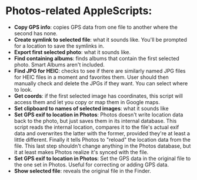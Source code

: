# Photos-related AppleScripts:

- **Copy GPS info**: copies GPS data from one file to another where the second has none.
- **Create symlink to selected file**: what it sounds like. You'll be prompted for a location to save the symlinks in.
- **Export first selected photo**: what it sounds like.
- **Find containing albums**: finds albums that contain the first selected photo. Smart Albums aren't included.
- **Find JPG for HEIC**: checks to see if there are similarly named JPG files for HEIC files in a moment and favorites them. User should then manually check and delete the JPGs if they want. You can select where to look.
- **Get coords**: if the first selected image has coordinates, this script will access them and let you copy or map them in Google maps.
- **Set clipboard to names of selected images**: what it sounds like
- **Set GPS exif to location in Photos**: Photos doesn't write location data back to the photo, but just saves them in its internal database. This script reads the internal location, compares it to the file's actual exif data and overwrites the latter with the former, provided they're at least a little different. Finally it tells Photos to "reload" the location data from the file. This last step shouldn't change anything in the Photos database, but it at least makes Photos realize it's synced with the file.
- **Set GPS exif to location in Photos**: Set the GPS data in the original file to the one set in Photos. Useful for correcting or adding GPS data.
- **Show selected file**: reveals the original file in the Finder.

